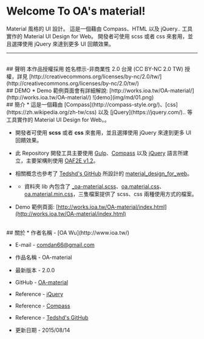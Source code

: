 # Welcome To OA's material!
Material 風格的 UI 設計。 這是一個藉由 Compass、HTML 以及 jQuery.. 工具實作的 Material UI Design for Web。 開發者可使用 scss 或者 css 來套用，並且選擇使用 jQuery 來達到更多 UI 回饋效果。

---

<br/>
## 聲明
本作品授權採用 姓名標示-非商業性 2.0 台灣 (CC BY-NC 2.0 TW) 授權，詳見 [http://creativecommons.org/licenses/by-nc/2.0/tw/](http://creativecommons.org/licenses/by-nc/2.0/tw/)


<br/>
## DEMO
* Demo 範例頁面會有詳細解說: [http://works.ioa.tw/OA-material/](http://works.ioa.tw/OA-material/)
![demo](img/md/01.png)


<br/>
## 簡介
* 這是一個藉由 [Compass](http://compass-style.org/)、[css](https://zh.wikipedia.org/zh-tw/css) 以及 [jQuery](https://jquery.com/).. 等工具實作的 Material UI Design for Web。。  

* 開發者可使用 **scss** 或者 **css** 來套用，並且選擇使用 jQuery 來達到更多 UI 回饋效果。

* 此 Repository 開發工具主要使用 [Gulp](http://gulpjs.com/)、[Compass](http://compass-style.org/) 以及 [jQuery](https://jquery.com/) 語言所建立，主要架構則使用 [OAF2E v1.2](https://github.com/comdan66/oaf2e/)。

* 相關概念也參考了 [Tedshd's GitHub](https://github.com/tedshd/) 所設計的 [material_design_for_web](https://github.com/tedshd/material_design_for_web)。

* * 資料夾 lib 內包含了 [_oa-material.scss](https://github.com/comdan66/OA-material/blob/master/lib/_oa-material.scss)、[oa.material.css](https://github.com/comdan66/OA-material/blob/master/lib/oa.material.css)、[oa.material.min.css](https://github.com/comdan66/OA-material/blob/master/lib/oa.material.min.css)，三隻檔案提供了 scss、css 兩種使用方式的檔案。

* Demo 範例頁面: [http://works.ioa.tw/OA-material/index.html](http://works.ioa.tw/OA-material/index.html)


<br/>
## 關於
* 作者名稱 - [OA Wu](http://www.ioa.tw/)

* E-mail - <comdan66@gmail.com>

* 作品名稱 - OA-material

* 最新版本 - 2.0.0

* GitHub - [OA-material](https://github.com/comdan66/OA-material)

* Reference - [jQuery](https://jquery.com/)

* Reference - [Compass](http://compass-style.org/)

* Reference - [Tedshd's GitHub](https://github.com/tedshd/material_design_for_web)

* 更新日期 - 2015/08/14